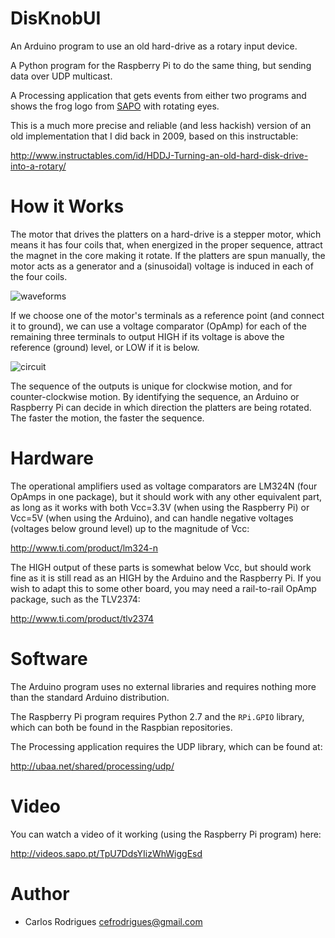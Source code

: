 DisKnobUI
=========

An Arduino program to use an old hard-drive as a rotary input device.

A Python program for the Raspberry Pi to do the same thing, but sending data over UDP multicast.

A Processing application that gets events from either two programs and shows the frog logo from [SAPO](http://www.sapo.pt) with rotating eyes.

This is a much more precise and reliable (and less hackish) version of an old implementation that I did back in 2009, based on this instructable:

  http://www.instructables.com/id/HDDJ-Turning-an-old-hard-disk-drive-into-a-rotary/


How it Works
============

The motor that drives the platters on a hard-drive is a stepper motor, which means it has four coils that, when energized in the proper sequence, attract the magnet in the core making it rotate. If the platters are spun manually, the motor acts as a generator and a (sinusoidal) voltage is induced in each of the four coils.

![waveforms](https://raw.github.com/carlosefr/DisKnobUI/master/waveforms.png)

If we choose one of the motor's terminals as a reference point (and connect it to ground), we can use a voltage comparator (OpAmp) for each of the remaining three terminals to output HIGH if its voltage is above the reference (ground) level, or LOW if it is below.

![circuit](https://raw.github.com/carlosefr/DisKnobUI/master/circuit.png)

The sequence of the outputs is unique for clockwise motion, and for counter-clockwise motion. By identifying the sequence, an Arduino or Raspberry Pi can decide in which direction the platters are being rotated. The faster the motion, the faster the sequence.


Hardware
========

The operational amplifiers used as voltage comparators are LM324N (four OpAmps in one package), but it should work with any other equivalent part, as long as it works with both Vcc=3.3V (when using the Raspberry Pi) or Vcc=5V (when using the Arduino), and can handle negative voltages (voltages below ground level) up to the magnitude of Vcc:

  http://www.ti.com/product/lm324-n

The HIGH output of these parts is somewhat below Vcc, but should work fine as it is still read as an HIGH by the Arduino and the Raspberry Pi. If you wish to adapt this to some other board, you may need a rail-to-rail OpAmp package, such as the TLV2374:

  http://www.ti.com/product/tlv2374

Software
========

The Arduino program uses no external libraries and requires nothing more than the standard Arduino distribution.

The Raspberry Pi program requires Python 2.7 and the ```RPi.GPIO``` library, which can both be found in the Raspbian repositories.

The Processing application requires the UDP library, which can be found at:

  http://ubaa.net/shared/processing/udp/

Video
=====

You can watch a video of it working (using the Raspberry Pi program) here:

  http://videos.sapo.pt/TpU7DdsYIizWhWiggEsd

Author
======

* Carlos Rodrigues <cefrodrigues@gmail.com>
